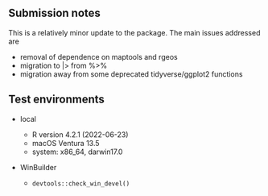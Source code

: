 ## Submission notes

This is a relatively minor update to the package. The main issues addressed are

* removal of dependence on maptools and rgeos
* migration to |> from %>%
* migration away from some deprecated tidyverse/ggplot2 functions



## Test environments

* local
  * R version 4.2.1 (2022-06-23)
  * macOS Ventura 13.5
  * system:  x86_64, darwin17.0

* WinBuilder
  * `devtools::check_win_devel()`

